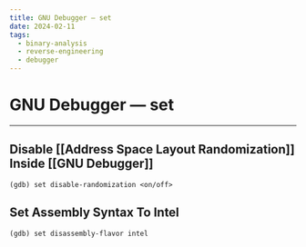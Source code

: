 ```yaml
---
title: GNU Debugger — set
date: 2024-02-11
tags:
  - binary-analysis
  - reverse-engineering
  - debugger
---
```


# GNU Debugger — set

---

## Disable [[Address Space Layout Randomization]] Inside [[GNU Debugger]]

```
(gdb) set disable-randomization <on/off>
```

## Set Assembly Syntax To Intel

```
(gdb) set disassembly-flavor intel
```